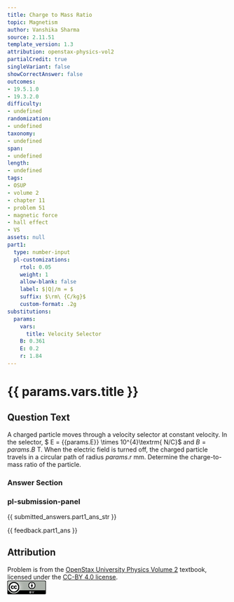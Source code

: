 ```yaml
---
title: Charge to Mass Ratio
topic: Magnetism
author: Vanshika Sharma
source: 2.11.51
template_version: 1.3
attribution: openstax-physics-vol2
partialCredit: true
singleVariant: false
showCorrectAnswer: false
outcomes:
- 19.5.1.0
- 19.3.2.0
difficulty:
- undefined
randomization:
- undefined
taxonomy:
- undefined
span:
- undefined
length:
- undefined
tags:
- OSUP
- volume 2
- chapter 11
- problem 51
- magnetic force
- hall effect
- VS
assets: null
part1:
  type: number-input
  pl-customizations:
    rtol: 0.05
    weight: 1
    allow-blank: false
    label: $|Q|/m = $
    suffix: $\rm\ {C/kg}$
    custom-format: .2g
substitutions:
  params:
    vars:
      title: Velocity Selector
    B: 0.361
    E: 0.2
    r: 1.84
---
```

# {{ params.vars.title }}

## Question Text

A charged particle moves through a velocity selector at constant velocity. In the selector, $ E = {{params.E}} \times 10^{4}\textrm{ N/C}$ and $B = {{params.B}}\textrm{ T}$.
When the electric field is turned off, the charged particle travels in a circular path of radius ${{params.r}}\textrm{ mm}$. Determine the charge-to-mass ratio of the particle.

### Answer Section

### pl-submission-panel

{{ submitted_answers.part1_ans_str }}

{{ feedback.part1_ans }}

## Attribution

Problem is from the [OpenStax University Physics Volume 2](https://openstax.org/details/books/university-physics-volume-2) textbook, licensed under the [CC-BY 4.0 license](https://creativecommons.org/licenses/by/4.0/).<br>![Image representing the Creative Commons 4.0 BY license.](https://raw.githubusercontent.com/firasm/bits/master/by.png)